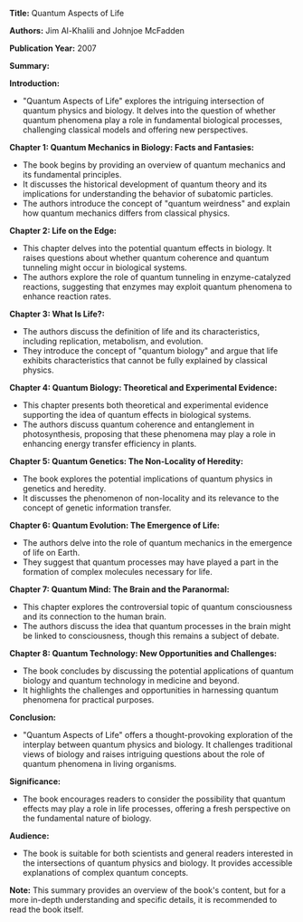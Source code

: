**Title:** Quantum Aspects of Life

**Authors:** Jim Al-Khalili and Johnjoe McFadden

**Publication Year:** 2007

**Summary:**

**Introduction:**
- "Quantum Aspects of Life" explores the intriguing intersection of quantum physics and biology. It delves into the question of whether quantum phenomena play a role in fundamental biological processes, challenging classical models and offering new perspectives.

**Chapter 1: Quantum Mechanics in Biology: Facts and Fantasies:**
- The book begins by providing an overview of quantum mechanics and its fundamental principles.
- It discusses the historical development of quantum theory and its implications for understanding the behavior of subatomic particles.
- The authors introduce the concept of "quantum weirdness" and explain how quantum mechanics differs from classical physics.

**Chapter 2: Life on the Edge:**
- This chapter delves into the potential quantum effects in biology. It raises questions about whether quantum coherence and quantum tunneling might occur in biological systems.
- The authors explore the role of quantum tunneling in enzyme-catalyzed reactions, suggesting that enzymes may exploit quantum phenomena to enhance reaction rates.

**Chapter 3: What Is Life?:**
- The authors discuss the definition of life and its characteristics, including replication, metabolism, and evolution.
- They introduce the concept of "quantum biology" and argue that life exhibits characteristics that cannot be fully explained by classical physics.

**Chapter 4: Quantum Biology: Theoretical and Experimental Evidence:**
- This chapter presents both theoretical and experimental evidence supporting the idea of quantum effects in biological systems.
- The authors discuss quantum coherence and entanglement in photosynthesis, proposing that these phenomena may play a role in enhancing energy transfer efficiency in plants.

**Chapter 5: Quantum Genetics: The Non-Locality of Heredity:**
- The book explores the potential implications of quantum physics in genetics and heredity.
- It discusses the phenomenon of non-locality and its relevance to the concept of genetic information transfer.

**Chapter 6: Quantum Evolution: The Emergence of Life:**
- The authors delve into the role of quantum mechanics in the emergence of life on Earth.
- They suggest that quantum processes may have played a part in the formation of complex molecules necessary for life.

**Chapter 7: Quantum Mind: The Brain and the Paranormal:**
- This chapter explores the controversial topic of quantum consciousness and its connection to the human brain.
- The authors discuss the idea that quantum processes in the brain might be linked to consciousness, though this remains a subject of debate.

**Chapter 8: Quantum Technology: New Opportunities and Challenges:**
- The book concludes by discussing the potential applications of quantum biology and quantum technology in medicine and beyond.
- It highlights the challenges and opportunities in harnessing quantum phenomena for practical purposes.

**Conclusion:**
- "Quantum Aspects of Life" offers a thought-provoking exploration of the interplay between quantum physics and biology. It challenges traditional views of biology and raises intriguing questions about the role of quantum phenomena in living organisms.

**Significance:**
- The book encourages readers to consider the possibility that quantum effects may play a role in life processes, offering a fresh perspective on the fundamental nature of biology.

**Audience:**
- The book is suitable for both scientists and general readers interested in the intersections of quantum physics and biology. It provides accessible explanations of complex quantum concepts.

**Note:** This summary provides an overview of the book's content, but for a more in-depth understanding and specific details, it is recommended to read the book itself.
